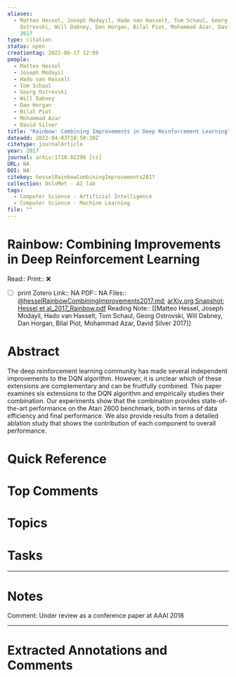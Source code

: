```yaml
---
aliases:
  - Matteo Hessel, Joseph Modayil, Hado van Hasselt, Tom Schaul, Georg
    Ostrovski, Will Dabney, Dan Horgan, Bilal Piot, Mohammad Azar, David Silver
    2017
type: citation
status: open
creationtag: 2022-06-17 12:09
people:
  - Matteo Hessel
  - Joseph Modayil
  - Hado van Hasselt
  - Tom Schaul
  - Georg Ostrovski
  - Will Dabney
  - Dan Horgan
  - Bilal Piot
  - Mohammad Azar
  - David Silver
title: "Rainbow: Combining Improvements in Deep Reinforcement Learning"
dateadd: 2022-04-03T18:50:20Z
citetype: journalArticle
year: 2017
journal: arXiv:1710.02298 [cs]
URL: NA
DOI: NA
citekey: hesselRainbowCombiningImprovements2017
collection: OsloMet - AI lab
tags:
  - Computer Science - Artificial Intelligence
  - Computer Science - Machine Learning
file: ""
---
```


# Rainbow: Combining Improvements in Deep Reinforcement Learning
Read:: 
Print::  ❌
- [ ] print 
Zotero Link:: NA
PDF:: NA
Files:: [@hesselRainbowCombiningImprovements2017.md](file:///home/Mike/Insync/m@tarlton.info/Google%20Drive/05.%20Obsidian/Obsidian/oslomet/Zotero%20Papers/@hesselRainbowCombiningImprovements2017.md); [arXiv.org Snapshot](file:///home/michaelt/Insync/m@tarlton.info/Google%20Drive/06.%20Zotero/storage/QVY2BAGJ/1710.html); [Hessel et al_2017_Rainbow.pdf](file:///home/michaelt/Insync/m@tarlton.info/Google%20Drive/06.%20Zotero/storage/Hessel%20et%20al_2017_Rainbow.pdf)
Reading Note:: [[Matteo Hessel, Joseph Modayil, Hado van Hasselt, Tom Schaul, Georg Ostrovski, Will Dabney, Dan Horgan, Bilal Piot, Mohammad Azar, David Silver 2017]]

# Abstract
The deep reinforcement learning community has made several independent improvements to the DQN algorithm. However, it is unclear which of these extensions are complementary and can be fruitfully combined. This paper examines six extensions to the DQN algorithm and empirically studies their combination. Our experiments show that the combination provides state-of-the-art performance on the Atari 2600 benchmark, both in terms of data efficiency and final performance. We also provide results from a detailed ablation study that shows the contribution of each component to overall performance.

# Quick Reference


# Top Comments


# Topics


# Tasks


----
# Notes
Comment: Under review as a conference paper at AAAI 2018

----
# Extracted Annotations and Comments